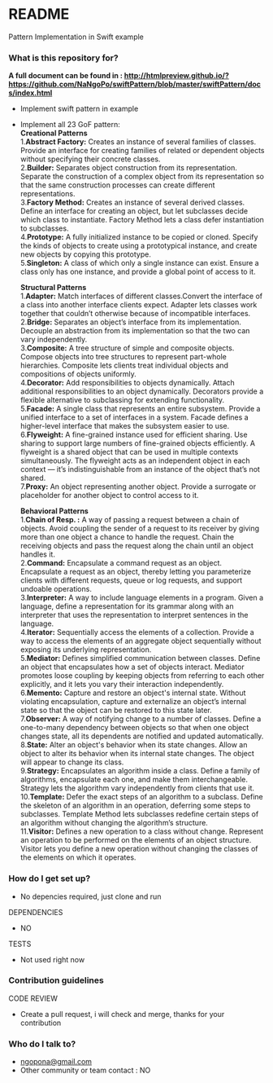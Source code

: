 # README #

Pattern Implementation in Swift example

### What is this repository for? ###
**A full document can be found in : http://htmlpreview.github.io/?https://github.com/NaNgoPo/swiftPattern/blob/master/swiftPattern/docs/index.html**
* Implement swift pattern in example
* Implement all 23 GoF pattern:<br />
    **Creational Patterns**<br />
    1.**Abstract Factory:**  Creates an instance of several families of classes. Provide an interface for creating families of related or dependent objects without specifying their concrete classes.<br />
    2.**Builder:** Separates object construction from its representation. Separate the construction of a complex object from its representation so that the same construction processes can create different representations.<br />
    3.**Factory Method:** Creates an instance of several derived classes. Define an interface for creating an object, but let subclasses decide which class to instantiate. Factory Method lets a class defer instantiation to subclasses.<br />
    4.**Prototype:** A fully initialized instance to be copied or cloned. Specify the kinds of objects to create using a prototypical instance, and create new objects by copying this prototype.<br />
    5.**Singleton:** A class of which only a single instance can exist. Ensure a class only has one instance, and provide a global point of access to it.<br />
    
    **Structural Patterns**<br />
   1.**Adapter:** Match interfaces of different classes.Convert the interface of a class into another interface clients expect. Adapter lets classes work together that couldn’t otherwise because of incompatible interfaces.<br />
    2.**Bridge:** Separates an object’s interface from its implementation. Decouple an abstraction from its implementation so that the two can vary independently.<br />
    3.**Composite:** A tree structure of simple and composite objects. Compose objects into tree structures to represent part-whole hierarchies. Composite lets clients treat individual objects and compositions of objects uniformly.<br />
    4.**Decorator:** Add responsibilities to objects dynamically.  Attach additional responsibilities to an object dynamically. Decorators provide a flexible alternative to subclassing for extending functionality.<br />
    5.**Facade:** A single class that represents an entire subsystem. Provide a unified interface to a set of interfaces in a system. Facade defines a higher-level interface that makes the subsystem easier to use.<br />
    6.**Flyweight:** A fine-grained instance used for efficient sharing. Use sharing to support large numbers of fine-grained objects efficiently. A flyweight is a shared object that can be used in multiple contexts simultaneously. The flyweight acts as an independent object in each context — it’s indistinguishable from an instance of the object that’s not shared.<br />
    7.**Proxy:** An object representing another object. Provide a surrogate or placeholder for another object to control access to it.<br />
    
    **Behavioral Patterns**<br />
    1.**Chain of Resp. :** A way of passing a request between a chain of objects. Avoid coupling the sender of a request to its receiver by giving more than one object a  chance to handle the request. Chain the receiving objects and pass the request along the chain until an object handles it.<br />
    2.**Command:** Encapsulate a command request as an object. Encapsulate a request as an object, thereby letting you parameterize clients with different requests, queue or log requests, and support undoable operations.<br />
    3.**Interpreter:** A way to include language elements in a program. Given a language, define a representation for its grammar along with an interpreter that uses the representation to interpret sentences in the language.<br />
    4.**Iterator:** Sequentially access the elements of a collection. Provide a way to access the elements of an aggregate object sequentially without exposing its underlying representation.<br />
    5.**Mediator:** Defines simplified communication between classes. Define an object that encapsulates how a set of objects interact. Mediator promotes loose coupling by keeping objects from referring to each other explicitly, and it lets you vary their interaction independently.<br />
    6.**Memento:** Capture and restore an object's internal state. Without violating encapsulation, capture and externalize an object’s internal state so that the object can be restored to this state later.<br />
    7.**Observer:** A way of notifying change to a number of classes. Define a one-to-many dependency between objects so that when one object changes state, all its dependents are notified and updated automatically.<br />
    8.**State:** Alter an object's behavior when its state changes. Allow an object to alter its behavior when its internal state changes. The object will appear to change its class.<br />
    9.**Strategy:** Encapsulates an algorithm inside a class. Define a family of algorithms, encapsulate each one, and make them interchangeable. Strategy lets the algorithm vary independently from clients that use it.<br />
    10.**Template:** Defer the exact steps of an algorithm to a subclass. Define the skeleton of an algorithm in an operation, deferring some steps to subclasses. Template Method lets subclasses redefine certain steps of an algorithm without changing the algorithm’s structure.<br />
    11.**Visitor:** Defines a new operation to a class without change. Represent an operation to be performed on the elements of an object structure. Visitor lets you define a new operation without changing the classes of the elements on which it operates.<br />


### How do I get set up? ###

* No depencies required, just clone and run

DEPENDENCIES
- NO

TESTS
- Not used right now

### Contribution guidelines ###

CODE REVIEW
- Create a pull request, i will check and merge, thanks for your contribution


### Who do I talk to? ###
- ngopona@gmail.com
- Other community or team contact : NO

